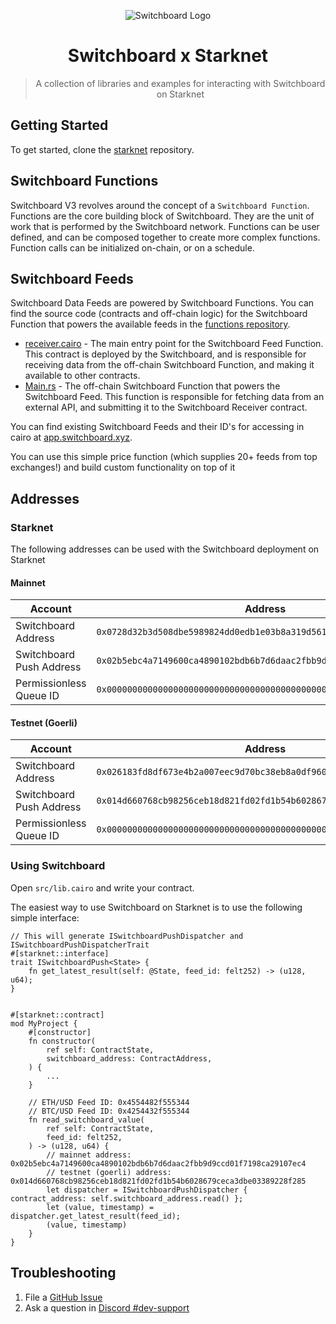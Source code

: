 <div align="center">

![Switchboard Logo](https://github.com/switchboard-xyz/sbv2-core/raw/main/website/static/img/icons/switchboard/avatar.png)

# Switchboard x Starknet

> A collection of libraries and examples for interacting with Switchboard on Starknet

</div>

## Getting Started

To get started, clone the
[starknet](https://github.com/switchboard-xyz/starknet-sdk) repository.

## Switchboard Functions

Switchboard V3 revolves around the concept of a `Switchboard Function`. Functions are the core building block of Switchboard. They are the unit of work that is performed by the Switchboard network. Functions can be user defined, and can be composed together to create more complex functions. Function calls can be initialized on-chain, or on a schedule.

## Switchboard Feeds

Switchboard Data Feeds are powered by Switchboard Functions. You can find the source code (contracts and off-chain logic) for the Switchboard Function that powers the available feeds in the [functions repository](https://github.com/switchboard-xyz/starknet-sdk/tree/main/examples/OracleExample).

- [receiver.cairo](https://github.com/switchboard-xyz/starknet-sdk/blob/main/examples/OracleExample/contracts/PriceOracle/src/components/receiver.cairo) - The main entry point for the Switchboard Feed Function. This contract is deployed by the Switchboard, and is responsible for receiving data from the off-chain Switchboard Function, and making it available to other contracts.
- [Main.rs](https://github.com/switchboard-xyz/starknet-sdk/blob/main/examples/OracleExample/switchboard-function/src/main.rs) - The off-chain Switchboard Function that powers the Switchboard Feed. This function is responsible for fetching data from an external API, and submitting it to the Switchboard Receiver contract.

You can find existing Switchboard Feeds and their ID's for accessing in cairo at [app.switchboard.xyz](https://app.switchboard.xyz/).

You can use this simple price function (which supplies 20+ feeds from top exchanges!) and build custom functionality on top of it

## Addresses

### Starknet

The following addresses can be used with the Switchboard deployment on Starknet

#### Mainnet

| Account                  | Address                                                              |
| ------------------------ | -------------------------------------------------------------------- |
| Switchboard Address      | `0x0728d32b3d508dbe5989824dd0edb1e03b8a319d561b9ec6507dff245a95c52f` |
| Switchboard Push Address | `0x02b5ebc4a7149600ca4890102bdb6b7d6daac2fbb9d9ccd01f7198ca29107ec4` |
| Permissionless Queue ID  | `0x0000000000000000000000000000000000000000000000000000000000000001` |

#### Testnet (Goerli)

| Account                  | Address                                                              |
| ------------------------ | -------------------------------------------------------------------- |
| Switchboard Address      | `0x026183fd8df673e4b2a007eec9d70bc38eb8a0df960dd5b0c57a9250ae2e63ac` |
| Switchboard Push Address | `0x014d660768cb98256ceb18d821fd02fd1b54b6028679ceca3dbe03389228f285` |
| Permissionless Queue ID  | `0x0000000000000000000000000000000000000000000000000000000000000001` |

### Using Switchboard

Open `src/lib.cairo` and write your contract.

The easiest way to use Switchboard on Starknet is to use the following simple interface:

```cairo
// This will generate ISwitchboardPushDispatcher and ISwitchboardPushDispatcherTrait
#[starknet::interface]
trait ISwitchboardPush<State> {
    fn get_latest_result(self: @State, feed_id: felt252) -> (u128, u64);
}


#[starknet::contract]
mod MyProject {
    #[constructor]
    fn constructor(
        ref self: ContractState,
        switchboard_address: ContractAddress,
    ) {
        ...
    }

    // ETH/USD Feed ID: 0x4554482f555344
    // BTC/USD Feed ID: 0x4254432f555344
    fn read_switchboard_value(
        ref self: ContractState,
        feed_id: felt252,
    ) -> (u128, u64) {
        // mainnet address: 0x02b5ebc4a7149600ca4890102bdb6b7d6daac2fbb9d9ccd01f7198ca29107ec4
        // testnet (goerli) address: 0x014d660768cb98256ceb18d821fd02fd1b54b6028679ceca3dbe03389228f285
        let dispatcher = ISwitchboardPushDispatcher { contract_address: self.switchboard_address.read() };
        let (value, timestamp) = dispatcher.get_latest_result(feed_id);
        (value, timestamp)
    }
}
```

<!-- ## Clients
## Example Contracts -->

## Troubleshooting

1. File a [GitHub Issue](https://github.com/switchboard-xyz/sbv2-evm/issues/new)
2. Ask a question in
   [Discord #dev-support](https://discord.com/channels/841525135311634443/984343400377647144)
